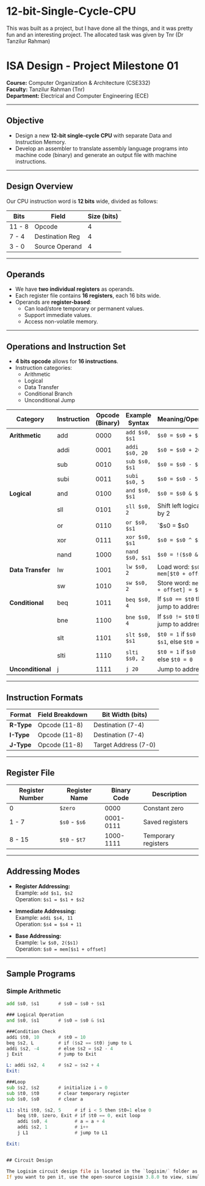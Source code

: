 # 12-bit-Single-Cycle-CPU
This was built as a project, but I have done all the things, and it was pretty fun and an interesting project. The allocated task was given by Tnr (Dr Tanzilur Rahman)

# ISA Design - Project Milestone 01

**Course:** Computer Organization & Architecture (CSE332)  
**Faculty:** Tanzilur Rahman (Tnr)  
**Department:** Electrical and Computer Engineering (ECE)  

---

## Objective

- Design a new **12-bit single-cycle CPU** with separate Data and Instruction Memory.
- Develop an assembler to translate assembly language programs into machine code (binary) and generate an output file with machine instructions.

---

## Design Overview

Our CPU instruction word is **12 bits** wide, divided as follows:

| Bits   | Field            | Size (bits) |
|--------|------------------|-------------|
| 11 - 8 | Opcode           | 4           |
| 7 - 4  | Destination Reg  | 4           |
| 3 - 0  | Source Operand   | 4           |

---

## Operands

- We have **two individual registers** as operands.
- Each register file contains **16 registers**, each 16 bits wide.
- Operands are **register-based**:
  - Can load/store temporary or permanent values.
  - Support immediate values.
  - Access non-volatile memory.

---

## Operations and Instruction Set

- **4 bits opcode** allows for **16 instructions**.
- Instruction categories:
  - Arithmetic
  - Logical
  - Data Transfer
  - Conditional Branch
  - Unconditional Jump

| Category          | Instruction | Opcode (Binary) | Example Syntax     | Meaning/Operation                                  |
|-------------------|-------------|-----------------|--------------------|--------------------------------------------------|
| **Arithmetic**    | add         | 0000            | `add $s0, $s1`     | `$s0 = $s0 + $s1`                                |
|                   | addi        | 0001            | `addi $s0, 20`     | `$s0 = $s0 + 20`                                 |
|                   | sub         | 0010            | `sub $s0, $s1`     | `$s0 = $s0 - $s1`                                |
|                   | subi        | 0011            | `subi $s0, 5`      | `$s0 = $s0 - 5`                                  |
| **Logical**       | and         | 0100            | `and $s0, $s1`     | `$s0 = $s0 & $s1`                                |
|                   | sll         | 0101            | `sll $s0, 2`       | Shift left logical `$s0` by 2                     |
|                   | or          | 0110            | `or $s0, $s1`      | `$s0 = $s0 | $s1`                                |
|                   | xor         | 0111            | `xor $s0, $s1`     | `$s0 = $s0 ^ $s1`                                |
|                   | nand        | 1000            | `nand $s0, $s1`    | `$s0 = !($s0 & $s1)`                             |
| **Data Transfer** | lw          | 1001            | `lw $s0, 2`        | Load word: `$s0 = mem[$t0 + offset]`             |
|                   | sw          | 1010            | `sw $s0, 2`        | Store word: `mem[$t0 + offset] = $s0`            |
| **Conditional**   | beq         | 1011            | `beq $s0, 4`       | If `$s0 == $t0` then jump to address 4            |
|                   | bne         | 1100            | `bne $s0, 4`       | If `$s0 != $t0` then jump to address 4            |
|                   | slt         | 1101            | `slt $s0, $s1`     | `$t0 = 1` if `$s0 < $s1`, else `$t0 = 0`          |
|                   | slti        | 1110            | `slti $s0, 2`      | `$t0 = 1` if `$s0 < 2`, else `$t0 = 0`             |
| **Unconditional** | j           | 1111            | `j 20`             | Jump to address 20                                 |

---

## Instruction Formats

| Format  | Field Breakdown                         | Bit Width (bits) |
|---------|---------------------------------------|------------------|
| **R-Type** | Opcode (11-8) | Destination (7-4) | Source (3-0)     | 4 | 4 | 4            |
| **I-Type** | Opcode (11-8) | Destination (7-4) | Immediate (3-0)  | 4 | 4 | 4            |
| **J-Type** | Opcode (11-8) | Target Address (7-0)               | 4 | 8            |

---

## Register File

| Register Number | Register Name | Binary Code | Description             |
|-----------------|---------------|-------------|-------------------------|
| 0               | `$zero`       | 0000        | Constant zero           |
| 1 - 7           | `$s0` - `$s6` | 0001-0111   | Saved registers         |
| 8 - 15          | `$t0` - `$t7` | 1000-1111   | Temporary registers     |

---

## Addressing Modes

- **Register Addressing:**  
  Example: `add $s1, $s2`  
  Operation: `$s1 = $s1 + $s2`

- **Immediate Addressing:**  
  Example: `addi $s4, 11`  
  Operation: `$s4 = $s4 + 11`

- **Base Addressing:**  
  Example: `lw $s0, 2($s1)`  
  Operation: `$s0 = mem[$s1 + offset]`

---

## Sample Programs

### Simple Arithmetic
```asm
add $s0, $s1       # $s0 = $s0 + $s1

### Logical Operation
and $s0, $s1       # $s0 = $s0 & $s1

###Condition Check
addi $t0, 10       # $t0 = 10
beq $s2, L         # if ($s2 == $t0) jump to L
addi $s2, -4       # else $s2 = $s2 - 4
j Exit             # jump to Exit

L: addi $s2, 4     # $s2 = $s2 + 4
Exit:

###Loop
sub $s2, $s2       # initialize i = 0
sub $t0, $t0       # clear temporary register
sub $s0, $s0       # clear a

L1: slti $t0, $s2, 5     # if i < 5 then $t0=1 else 0
    beq $t0, $zero, Exit # if $t0 == 0, exit loop
    addi $s0, 4          # a = a + 4
    addi $s2, 1          # i++
    j L1                 # jump to L1

Exit:


## Circuit Design

The Logisim circuit design file is located in the `logisim/` folder as `ISA_12_Bit.circ`.
If you want to pen it, use the open-source Logisim 3.8.0 to view, simulate or modify the CPU design.



